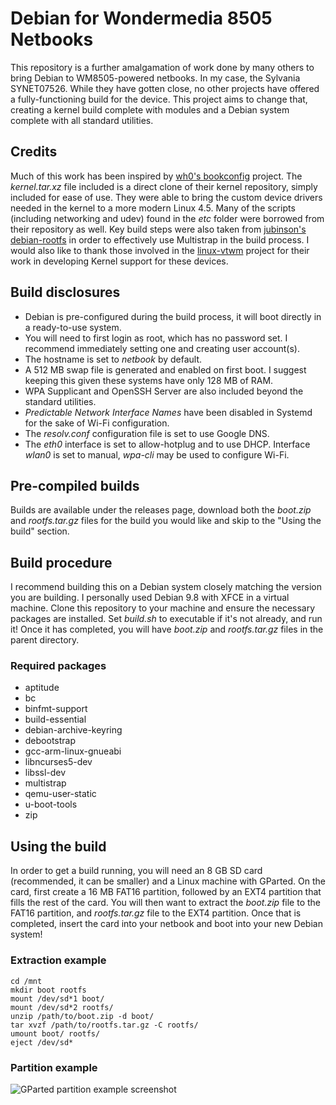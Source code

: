 # Debian for Wondermedia 8505 Netbooks
This repository is a further amalgamation of work done by many others to bring Debian to WM8505-powered netbooks. In my case, the Sylvania SYNET07526. While they have gotten close, no other projects have offered a fully-functioning build for the device. This project aims to change that, creating a kernel build complete with modules and a Debian system complete with all standard utilities.

## Credits
Much of this work has been inspired by [wh0's bookconfig](https://github.com/wh0/bookconfig) project. The *kernel.tar.xz* file included is a direct clone of their kernel repository, simply included for ease of use. They were able to bring the custom device drivers needed in the kernel to a more modern Linux 4.5. Many of the scripts (including networking and udev) found in the *etc* folder were borrowed from their repository as well. Key build steps were also taken from [jubinson's debian-rootfs](https://github.com/jubinson/debian-rootfs) in order to effectively use Multistrap in the build process. I would also like to thank those involved in the [linux-vtwm](https://github.com/linux-wmt/linux-vtwm) project for their work in developing Kernel support for these devices.

## Build disclosures
* Debian is pre-configured during the build process, it will boot directly in a ready-to-use system.
* You will need to first login as root, which has no password set. I recommend immediately setting one and creating user account(s).
* The hostname is set to *netbook* by default.
* A 512 MB swap file is generated and enabled on first boot. I suggest keeping this given these systems have only 128 MB of RAM.
* WPA Supplicant and OpenSSH Server are also included beyond the standard utilities.
* *Predictable Network Interface Names* have been disabled in Systemd for the sake of Wi-Fi configuration.
* The *resolv.conf* configuration file is set to use Google DNS.
* The *eth0* interface is set to allow-hotplug and to use DHCP. Interface *wlan0* is set to manual, *wpa-cli* may be used to configure Wi-Fi.

## Pre-compiled builds
Builds are available under the releases page, download both the *boot.zip* and *rootfs.tar.gz* files for the build you would like and skip to the "Using the build" section.

## Build procedure
I recommend building this on a Debian system closely matching the version you are building. I personally used Debian 9.8 with XFCE in a virtual machine. Clone this repository to your machine and ensure the necessary packages are installed. Set *build.sh* to executable if it's not already, and run it! Once it has completed, you will have *boot.zip* and *rootfs.tar.gz* files in the parent directory.

### Required packages
* aptitude
* bc
* binfmt-support
* build-essential
* debian-archive-keyring
* debootstrap
* gcc-arm-linux-gnueabi
* libncurses5-dev
* libssl-dev
* multistrap
* qemu-user-static
* u-boot-tools
* zip

## Using the build
In order to get a build running, you will need an 8 GB SD card (recommended, it can be smaller) and a Linux machine with GParted. On the card, first create a 16 MB FAT16 partition, followed by an EXT4 partition that fills the rest of the card. You will then want to extract the *boot.zip* file to the FAT16 partition, and *rootfs.tar.gz* file to the EXT4 partition. Once that is completed, insert the card into your netbook and boot into your new Debian system!

### Extraction example
```
cd /mnt
mkdir boot rootfs
mount /dev/sd*1 boot/
mount /dev/sd*2 rootfs/
unzip /path/to/boot.zip -d boot/
tar xvzf /path/to/rootfs.tar.gz -C rootfs/
umount boot/ rootfs/
eject /dev/sd*
```

### Partition example
![GParted partition example screenshot](http://i.imgur.com/ar47xMb.png)

